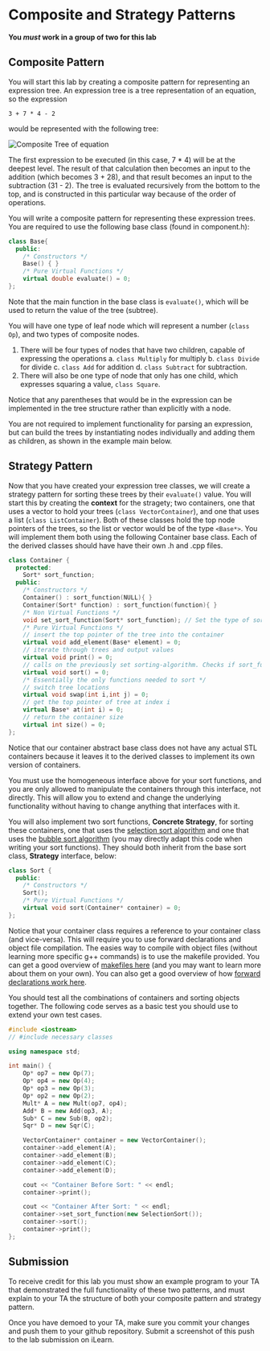 # Composite and Strategy Patterns
**You *must* work in a group of two for this lab**

## Composite Pattern
You will start this lab by creating a composite pattern for representing an expression tree. An expression tree is a tree representation of an equation, so the expression 
```
3 + 7 * 4 - 2
```
would be represented with the following tree:

![Composite Tree of equation](https://github.com/cs100/lab04_composite-strategy/blob/master/Images/CompositeTree.png)

The first expression to be executed (in this case, 7 * 4) will be at the deepest level. The result of that calculation then becomes an input to the addition (which becomes 3 + 28), and that result becomes an input to the subtraction (31 - 2). The tree is evaluated recursively from the bottom to the top, and is constructed in this particular way because of the order of operations.

You will write a composite pattern for representing these expression trees. You are required to use the following base class (found in component.h):
```c++
class Base{
  public: 
    /* Constructors */
    Base() { }
    /* Pure Virtual Functions */
    virtual double evaluate() = 0;
};
```
Note that  the main function in the base class is `evaluate()`, which will be used to return the value of the tree (subtree). 

You will have one type of leaf node which will represent a number (`class Op`), and two types of composite nodes. 
1. There will be four types of nodes that have two children, capable of expressing the operations
  a. `class Multiply` for multiply
  b. `class Divide` for divide
  c. `class Add` for addition
  d. `class Subtract` for subtraction.
2. There will also be one type of node that only has one child, which expresses squaring a value, `class Square`.

Notice that any parentheses that would be in the expression can be implemented in the tree structure rather than explicitly with a node. 

You are not required to implement functionality for parsing an expression, but can build the trees by instantiating nodes individually and adding them as children, as shown in the example main below. 

## Strategy Pattern
Now that you have created your expression tree classes, we will create a strategy pattern for sorting these trees by their `evaluate()` value. You will start this by creating the **context** for the stragety; two containers, one that uses a vector to hold your trees (`class VectorContainer`), and one that uses a list (`class ListContainer`). Both of these classes hold the top node pointers of the trees, so the list or vector would be of the type `<Base*>`. You will implement them both using the following Container base class. Each of the derived classes should have have their own .h and .cpp files. 
```c++
class Container {
  protected: 
    Sort* sort_function;
  public:
    /* Constructors */
    Container() : sort_function(NULL){ }
    Container(Sort* function) : sort_function(function){ }
    /* Non Virtual Functions */
    void set_sort_function(Sort* sort_function); // Set the type of sorting algorithm
    /* Pure Virtual Functions */
    // insert the top pointer of the tree into the container
    virtual void add_element(Base* element) = 0;
    // iterate through trees and output values
    virtual void print() = 0;
    // calls on the previously set sorting-algorithm. Checks if sort_function is not null, throw exception if otherwise
    virtual void sort() = 0;
    /* Essentially the only functions needed to sort */
    // switch tree locations
    virtual void swap(int i,int j) = 0;
    // get the top pointer of tree at index i
    virtual Base* at(int i) = 0;
    // return the container size
    virtual int size() = 0;
};
```
Notice that our container abstract base class does not have any actual STL containers because it leaves it to the derived classes to implement its own version of containers. 

You must use the homogeneous interface above for your sort functions, and you are only allowed to manipulate the containers through this interface, not directly. This will allow you to extend and change the underlying functionality without having to change anything that interfaces with it. 

You will also implement two sort functions, **Concrete Strategy**, for sorting these containers, one that uses the [selection sort algorithm](http://mathbits.com/MathBits/CompSci/Arrays/Selection.htm) and one that uses the [bubble sort algorithm](http://mathbits.com/MathBits/CompSci/Arrays/Bubble.htm) (you may directly adapt this code when writing your sort functions). They should both inherit from the base sort class, **Strategy** interface, below:
```c++
class Sort {
  public:
    /* Constructors */
    Sort();
    /* Pure Virtual Functions */
    virtual void sort(Container* container) = 0;
};
```
Notice that your container class requires a reference to your container class (and vice-versa). This will require you to use forward declarations and object file compilation. The easies way to compile with object files (without learning more specific g++ commands) is to use the makefile provided. You can get a good overview of [makefiles here](http://mrbook.org/blog/tutorials/make/) (and you may want to learn more about them on your own). You can also get a good overview of how [forward declarations work here](http://www.umich.edu/~eecs381/handouts/IncompleteDeclarations.pdf).

You should test all the combinations of containers and sorting objects together. The following code serves as a basic test you should use to extend your own test cases. 
```c++
#include <iostream>
// #include necessary classes

using namespace std;

int main() {
    Op* op7 = new Op(7);
    Op* op4 = new Op(4);
    Op* op3 = new Op(3);
    Op* op2 = new Op(2);
    Mult* A = new Mult(op7, op4);
    Add* B = new Add(op3, A);
    Sub* C = new Sub(B, op2);
    Sqr* D = new Sqr(C);

    VectorContainer* container = new VectorContainer();
    container->add_element(A);
    container->add_element(B);
    container->add_element(C);
    container->add_element(D);

    cout << "Container Before Sort: " << endl;
    container->print();

    cout << "Container After Sort: " << endl;
    container->set_sort_function(new SelectionSort());
    container->sort();
    container->print();
};
```

## Submission
To receive credit for this lab you must show an example program to your TA that demonstrated the full functionality of these two patterns, and must explain to your TA the structure of both your composite pattern and strategy pattern. 

Once you have demoed to your TA, make sure you commit your changes and push them to your github repository. Submit a screenshot of this push to the lab submission on iLearn. 
